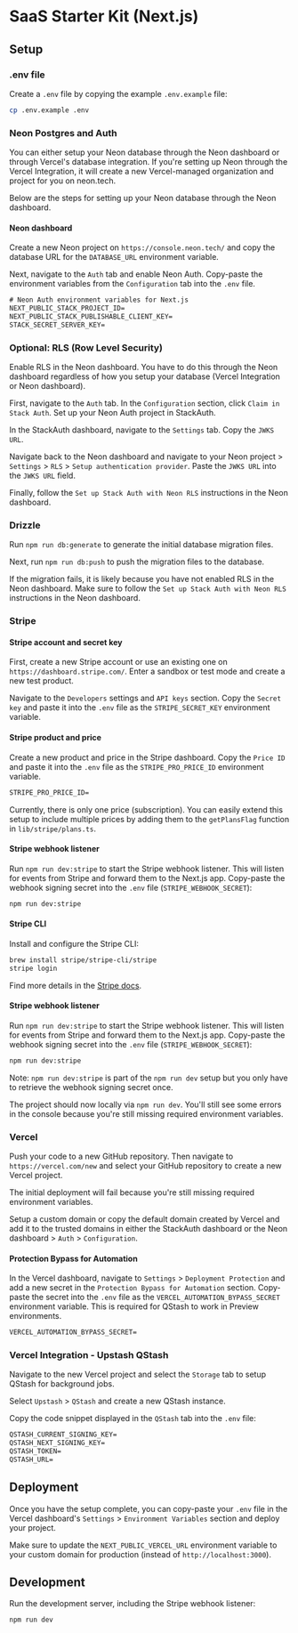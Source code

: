 # SaaS Starter Kit (Next.js)

## Setup

### .env file

Create a `.env` file by copying the example `.env.example` file:

```bash
cp .env.example .env
```

### Neon Postgres and Auth

You can either setup your Neon database through the Neon dashboard or through Vercel's database integration. If you're setting up Neon through the Vercel Integration, it will create a new Vercel-managed organization and project for you on neon.tech.

Below are the steps for setting up your Neon database through the Neon dashboard.

#### Neon dashboard

Create a new Neon project on `https://console.neon.tech/` and copy the database URL for the `DATABASE_URL` environment variable.

Next, navigate to the `Auth` tab and enable Neon Auth. Copy-paste the environment variables from the `Configuration` tab into the `.env` file.

```txt
# Neon Auth environment variables for Next.js
NEXT_PUBLIC_STACK_PROJECT_ID=
NEXT_PUBLIC_STACK_PUBLISHABLE_CLIENT_KEY=
STACK_SECRET_SERVER_KEY=
```

### Optional: RLS (Row Level Security)

Enable RLS in the Neon dashboard. You have to do this through the Neon dashboard regardless of how you setup your database (Vercel Integration or Neon dashboard).

First, navigate to the `Auth` tab. In the `Configuration` section, click `Claim in Stack Auth`. Set up your Neon Auth project in StackAuth.

In the StackAuth dashboard, navigate to the `Settings` tab. Copy the `JWKS URL`.

Navigate back to the Neon dashboard and navigate to your Neon project > `Settings` > `RLS` > `Setup authentication provider`. Paste the `JWKS URL` into the `JWKS URL` field.

Finally, follow the `Set up Stack Auth with Neon RLS` instructions in the Neon dashboard.

### Drizzle

Run `npm run db:generate` to generate the initial database migration files.

Next, run `npm run db:push` to push the migration files to the database.

If the migration fails, it is likely because you have not enabled RLS in the Neon dashboard. Make sure to follow the `Set up Stack Auth with Neon RLS` instructions in the Neon dashboard.

### Stripe

#### Stripe account and secret key

First, create a new Stripe account or use an existing one on `https://dashboard.stripe.com/`. Enter a sandbox or test mode and create a new test product.

Navigate to the `Developers` settings and `API keys` section. Copy the `Secret key` and paste it into the `.env` file as the `STRIPE_SECRET_KEY` environment variable.

#### Stripe product and price

Create a new product and price in the Stripe dashboard. Copy the `Price ID` and paste it into the `.env` file as the `STRIPE_PRO_PRICE_ID` environment variable.

```txt
STRIPE_PRO_PRICE_ID=
```

Currently, there is only one price (subscription). You can easily extend this setup to include multiple prices by adding them to the `getPlansFlag` function in `lib/stripe/plans.ts`.

#### Stripe webhook listener

Run `npm run dev:stripe` to start the Stripe webhook listener. This will listen for events from Stripe and forward them to the Next.js app. Copy-paste the webhook signing secret into the `.env` file (`STRIPE_WEBHOOK_SECRET`):

```bash
npm run dev:stripe
```

#### Stripe CLI

Install and configure the Stripe CLI:

```bash
brew install stripe/stripe-cli/stripe
stripe login
```

Find more details in the [Stripe docs](https://docs.stripe.com/stripe-cli).

#### Stripe webhook listener

Run `npm run dev:stripe` to start the Stripe webhook listener. This will listen for events from Stripe and forward them to the Next.js app. Copy-paste the webhook signing secret into the `.env` file (`STRIPE_WEBHOOK_SECRET`):

```bash
npm run dev:stripe
```

Note: `npm run dev:stripe` is part of the `npm run dev` setup but you only have to retrieve the webhook signing secret once.

The project should now locally via `npm run dev`. You'll still see some errors in the console because you're still missing required environment variables.

### Vercel

Push your code to a new GitHub repository. Then navigate to `https://vercel.com/new` and select your GitHub repository to create a new Vercel project.

The initial deployment will fail because you're still missing required environment variables.

Setup a custom domain or copy the default domain created by Vercel and add it to the trusted domains in either the StackAuth dashboard or the Neon dashboard > `Auth` > `Configuration`.

#### Protection Bypass for Automation

In the Vercel dashboard, navigate to `Settings` > `Deployment Protection` and add a new secret in the `Protection Bypass for Automation` section. Copy-paste the secret into the `.env` file as the `VERCEL_AUTOMATION_BYPASS_SECRET` environment variable. This is required for QStash to work in Preview environments.

```txt
VERCEL_AUTOMATION_BYPASS_SECRET=
```

### Vercel Integration - Upstash QStash

Navigate to the new Vercel project and select the `Storage` tab to setup QStash for background jobs.

Select `Upstash` > `QStash` and create a new QStash instance.

Copy the code snippet displayed in the `QStash` tab into the `.env` file:

```txt
QSTASH_CURRENT_SIGNING_KEY=
QSTASH_NEXT_SIGNING_KEY=
QSTASH_TOKEN=
QSTASH_URL=
```

## Deployment

Once you have the setup complete, you can copy-paste your `.env` file in the Vercel dashboard's `Settings` > `Environment Variables` section and deploy your project.

Make sure to update the `NEXT_PUBLIC_VERCEL_URL` environment variable to your custom domain for production (instead of `http://localhost:3000`).

## Development

Run the development server, including the Stripe webhook listener:

```bash
npm run dev
```

